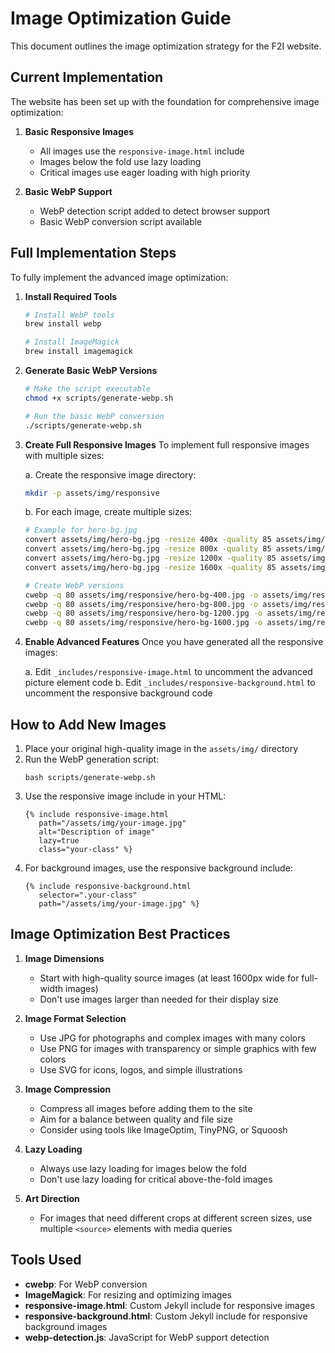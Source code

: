 # Image Optimization Guide

This document outlines the image optimization strategy for the F2I website.

## Current Implementation

The website has been set up with the foundation for comprehensive image optimization:

1. **Basic Responsive Images**
   - All images use the `responsive-image.html` include
   - Images below the fold use lazy loading
   - Critical images use eager loading with high priority

2. **Basic WebP Support**
   - WebP detection script added to detect browser support
   - Basic WebP conversion script available

## Full Implementation Steps

To fully implement the advanced image optimization:

1. **Install Required Tools**
   ```bash
   # Install WebP tools
   brew install webp

   # Install ImageMagick
   brew install imagemagick
   ```

2. **Generate Basic WebP Versions**
   ```bash
   # Make the script executable
   chmod +x scripts/generate-webp.sh

   # Run the basic WebP conversion
   ./scripts/generate-webp.sh
   ```

3. **Create Full Responsive Images**
   To implement full responsive images with multiple sizes:

   a. Create the responsive image directory:
   ```bash
   mkdir -p assets/img/responsive
   ```

   b. For each image, create multiple sizes:
   ```bash
   # Example for hero-bg.jpg
   convert assets/img/hero-bg.jpg -resize 400x -quality 85 assets/img/responsive/hero-bg-400.jpg
   convert assets/img/hero-bg.jpg -resize 800x -quality 85 assets/img/responsive/hero-bg-800.jpg
   convert assets/img/hero-bg.jpg -resize 1200x -quality 85 assets/img/responsive/hero-bg-1200.jpg
   convert assets/img/hero-bg.jpg -resize 1600x -quality 85 assets/img/responsive/hero-bg-1600.jpg

   # Create WebP versions
   cwebp -q 80 assets/img/responsive/hero-bg-400.jpg -o assets/img/responsive/hero-bg-400.webp
   cwebp -q 80 assets/img/responsive/hero-bg-800.jpg -o assets/img/responsive/hero-bg-800.webp
   cwebp -q 80 assets/img/responsive/hero-bg-1200.jpg -o assets/img/responsive/hero-bg-1200.webp
   cwebp -q 80 assets/img/responsive/hero-bg-1600.jpg -o assets/img/responsive/hero-bg-1600.webp
   ```

4. **Enable Advanced Features**
   Once you have generated all the responsive images:

   a. Edit `_includes/responsive-image.html` to uncomment the advanced picture element code
   b. Edit `_includes/responsive-background.html` to uncomment the responsive background code

## How to Add New Images

1. Place your original high-quality image in the `assets/img/` directory
2. Run the WebP generation script:
   ```
   bash scripts/generate-webp.sh
   ```
3. Use the responsive image include in your HTML:
   ```
   {% include responsive-image.html
      path="/assets/img/your-image.jpg"
      alt="Description of image"
      lazy=true
      class="your-class" %}
   ```
4. For background images, use the responsive background include:
   ```
   {% include responsive-background.html
      selector=".your-class"
      path="/assets/img/your-image.jpg" %}
   ```

## Image Optimization Best Practices

1. **Image Dimensions**
   - Start with high-quality source images (at least 1600px wide for full-width images)
   - Don't use images larger than needed for their display size

2. **Image Format Selection**
   - Use JPG for photographs and complex images with many colors
   - Use PNG for images with transparency or simple graphics with few colors
   - Use SVG for icons, logos, and simple illustrations

3. **Image Compression**
   - Compress all images before adding them to the site
   - Aim for a balance between quality and file size
   - Consider using tools like ImageOptim, TinyPNG, or Squoosh

4. **Lazy Loading**
   - Always use lazy loading for images below the fold
   - Don't use lazy loading for critical above-the-fold images

5. **Art Direction**
   - For images that need different crops at different screen sizes, use multiple `<source>` elements with media queries

## Tools Used

- **cwebp**: For WebP conversion
- **ImageMagick**: For resizing and optimizing images
- **responsive-image.html**: Custom Jekyll include for responsive images
- **responsive-background.html**: Custom Jekyll include for responsive background images
- **webp-detection.js**: JavaScript for WebP support detection
